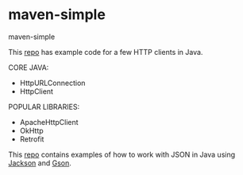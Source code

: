 # maven-simple
maven-simple

This [repo](https://github.com/AndriyKalashnykov/maven-simple/tree/main/src/main/java/http/client) has example code for a few HTTP clients in Java.

CORE JAVA:
* HttpURLConnection
* HttpClient

POPULAR LIBRARIES:
* ApacheHttpClient
* OkHttp
* Retrofit

This [repo](https://github.com/AndriyKalashnykov/maven-simple/tree/main/src/main/java/jsonparse) contains examples 
of how to work with JSON in Java using [Jackson](https://github.com/FasterXML/jackson) and [Gson](https://github.com/google/gson).